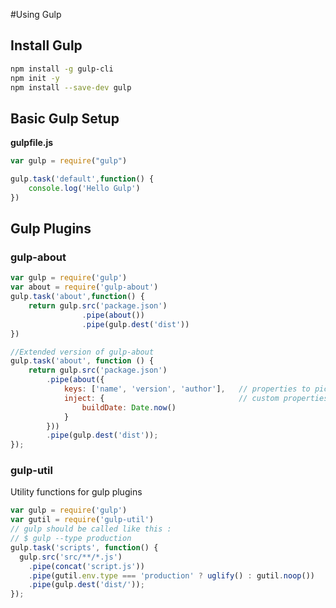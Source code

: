 #Using Gulp
## Install Gulp
```sh
npm install -g gulp-cli
npm init -y
npm install --save-dev gulp
```
## Basic Gulp Setup
__**gulpfile.js**__
```javascript
var gulp = require("gulp")

gulp.task('default',function() {
    console.log('Hello Gulp')
})
```
## Gulp Plugins
### gulp-about
```javascript
var gulp = require('gulp')
var about = require('gulp-about')
gulp.task('about',function() {
    return gulp.src('package.json')
                .pipe(about())
                .pipe(gulp.dest('dist'))
})

//Extended version of gulp-about
gulp.task('about', function () {
    return gulp.src('package.json')
        .pipe(about({
            keys: ['name', 'version', 'author'],   // properties to pick from the source 
            inject: {                              // custom properties to inject 
                buildDate: Date.now()
            }
        }))
        .pipe(gulp.dest('dist'));
});
```
### gulp-util
Utility functions for gulp plugins
```javascript
var gulp = require('gulp')
var gutil = require('gulp-util')
// gulp should be called like this : 
// $ gulp --type production 
gulp.task('scripts', function() {
  gulp.src('src/**/*.js')
    .pipe(concat('script.js'))
    .pipe(gutil.env.type === 'production' ? uglify() : gutil.noop())
    .pipe(gulp.dest('dist/'));
});
```